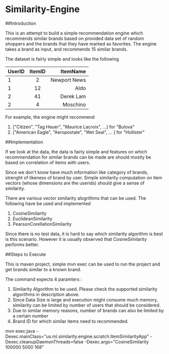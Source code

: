 # Similarity-Engine

##Introduction

This is an attempt to build a simple recommendation engine which recommends similar brands based on provided data set of random shoppers and the brands that they have marked as favorites. The engine takes a brand as input, and recommends 15 similar brands. 

The dataset is fairly simple and looks like the following 

|   UserID   |   ItemID  |   ItemName        |
| ---------- |:---------:| -----------------:|
|     1      |    2      |    Newport News   |
|     1      |    12     |    Aldo           |
|     2      |    41     |    Derek Lam      |
|     2      |     4     |    Moschino       |

For example, the engine might recommend

1. ["Citizen", "Tag Heuer", "Maurice Lacroix", ...] for "Bulova"
2. ["American Eagle", "Aeropostale", "Wet Seal", ... ] for "Hollister"


##Implementation

If we look at the data, the data is fairly simple and features on which recommendation for similar brands can be made are should mostly be based on correlation of items with users.

Since we don't know have much information like category of brands, strenght of likeness of brand by user. Simple similarity computation on item vectors (whose dimensions are the userids) should give a sense of similarity.

There are various vector similarity alogrithms that can be used. The following have be used and implemented

1. CosineSimilarity
2. EuclideanSimilarity
3. PearsonCorellationSimilarity

Since there is no test data, it is hard to say which similarity algorithm is best is this scenario. However it is usually observed that CosineSimilarity performs better.

##Steps to Execute

This is maven project, simple mvn exec can be used to run the project and get brands similar to a known brand.

The command expects 4 paramters : 

1. Similarity Algorithm  to be used. Please check the supported similarity algorithms in description above.
2. Since Data Size is large and execution might consume much memory, similarity can be limited by number of users that should be considered.
3. Due to similar memory reasons, number of brands can also be limited by a certain number
4. Brand ID for which similar items need to recommended.

mvn exec:java -Dexec.mainClass="us.ml.similarity.engine.scratch.ItemSimilarityApp" -Dexec.cleanupDaemonThreads=false -Dexec.args="CosineSimilarity 100000 5000 168"
